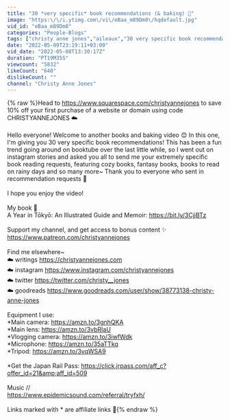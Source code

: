 ```yaml
---
title: "30 *very specific* book recommendations (& baking) 📖"
image: "https:\/\/i.ytimg.com\/vi\/eBaa_m89Dm8\/hqdefault.jpg"
vid_id: "eBaa_m89Dm8"
categories: "People-Blogs"
tags: ["christy anne jones","aileaux","30 very specific book recommendations (while baking)"]
date: "2022-05-09T23:19:11+03:00"
vid_date: "2022-05-08T13:30:17Z"
duration: "PT19M35S"
viewcount: "5832"
likeCount: "640"
dislikeCount: ""
channel: "Christy Anne Jones"
---
```

{% raw %}Head to <a rel="nofollow" target="blank" href="https://www.squarespace.com/christyannejones">https://www.squarespace.com/christyannejones</a> to save 10% off your first purchase of a website or domain using code CHRISTYANNEJONES ☁️<br /><br />Hello everyone! Welcome to another books and baking video 😊 In this one, I'm giving you 30 very specific book recommendations! This has been a fun trend going around on booktube over the last little while, so I went out on instagram stories and asked you all to send me your extremely specific book reading requests, featuring cozy books, fantasy books, books to read on rainy days and so many more~ Thank you to everyone who sent in recommendation requests 💛<br /><br />I hope you enjoy the video! <br /><br />My book 📖<br />A Year in Tōkyō: An Illustrated Guide and Memoir:  <a rel="nofollow" target="blank" href="https://bit.ly/3CjjBTz">https://bit.ly/3CjjBTz</a><br /><br />Support my channel, and get access to bonus content ✨<br /> <a rel="nofollow" target="blank" href="https://www.patreon.com/christyannejones">https://www.patreon.com/christyannejones</a><br /><br />Find me elsewhere~ <br />☁️ writings <a rel="nofollow" target="blank" href="https://christyannejones.com">https://christyannejones.com</a><br />☁️ instagram <a rel="nofollow" target="blank" href="https://www.instagram.com/christyannejones">https://www.instagram.com/christyannejones</a><br />☁️ twitter <a rel="nofollow" target="blank" href="https://twitter.com/christy__jones">https://twitter.com/christy__jones</a><br />☁️ goodreads <a rel="nofollow" target="blank" href="https://www.goodreads.com/user/show/38773138-christy-anne-jones">https://www.goodreads.com/user/show/38773138-christy-anne-jones</a><br /><br />Equipment I use:<br />*Main camera: <a rel="nofollow" target="blank" href="https://amzn.to/3gnhQKA">https://amzn.to/3gnhQKA</a><br />*Main lens: <a rel="nofollow" target="blank" href="https://amzn.to/3vbRIaU">https://amzn.to/3vbRIaU</a><br />*Vlogging camera: <a rel="nofollow" target="blank" href="https://amzn.to/3iwfWdk">https://amzn.to/3iwfWdk</a><br />*Microphone: <a rel="nofollow" target="blank" href="https://amzn.to/35aTTkq">https://amzn.to/35aTTkq</a><br />*Tripod: <a rel="nofollow" target="blank" href="https://amzn.to/3vqWSA9">https://amzn.to/3vqWSA9</a><br /><br />*Get the Japan Rail Pass: <a rel="nofollow" target="blank" href="https://click.jrpass.com/aff_c?offer_id=21&amp;aff_id=509">https://click.jrpass.com/aff_c?offer_id=21&amp;aff_id=509</a><br /><br />Music // <br /><a rel="nofollow" target="blank" href="https://www.epidemicsound.com/referral/tryfxh/">https://www.epidemicsound.com/referral/tryfxh/</a><br /><br />Links marked with * are affiliate links 🌼{% endraw %}
